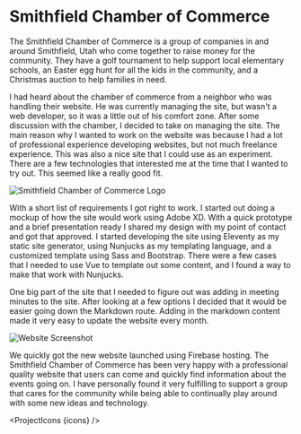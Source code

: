 <script lang="ts">
  import SEO from "$components/SEO.svelte"
  import ProjectIcons from "$components/ProjectIcons.svelte"
  import ProjectBtnLink from "$components/ProjectBtnLink.svelte"
  let icons = [
    "Adobe-XD",
    "Eleventy",
    "Nunjucks",
    "Bootstrap-4",
    "Markdown",
    "Vue",
    "Sass",
    "Firebase",
    "GitHub",
  ]
</script>

<SEO title="Smithfield Chamber of Commerce" hideHeader  />

# Smithfield Chamber of Commerce

The Smithfield Chamber of Commerce is a group of companies in and around Smithfield, Utah who come together to raise money for the community. They have a golf tournament to help support local elementary schools, an Easter egg hunt for all the kids in the community, and a Christmas auction to help families in need.

I had heard about the chamber of commerce from a neighbor who was handling their website. He was currently managing the site, but wasn't a web developer, so it was a little out of his comfort zone. After some discussion with the chamber, I decided to take on managing the site. The main reason why I wanted to work on the website was because I had a lot of professional experience developing websites, but not much freelance experience. This was also a nice site that I could use as an experiment. There are a few technologies that interested me at the time that I wanted to try out. This seemed like a really good fit.

<img src="/images/optimized/projects/smithfield-chamber-of-commerce/lg_logo.png" alt="Smithfield Chamber of Commerce Logo" />

With a short list of requirements I got right to work. I started out doing a mockup of how the site would work using Adobe XD. With a quick prototype and a brief presentation ready I shared my design with my point of contact and got that approved. I started developing the site using Eleventy as my static site generator, using Nunjucks as my templating language, and a customized template using Sass and Bootstrap. There were a few cases that I needed to use Vue to template out some content, and I found a way to make that work with Nunjucks.

One big part of the site that I needed to figure out was adding in meeting minutes to the site. After looking at a few options I decided that it would be easier going down the Markdown route. Adding in the markdown content made it very easy to update the website every month.

<img src="/images/optimized/projects/smithfield-chamber-of-commerce/lg_screenshot.png" alt="Website Screenshot" />

<ProjectBtnLink href="https://smithfieldchamber.org/" />

We quickly got the new website launched using Firebase hosting. The Smithfield Chamber of Commerce has been very happy with a professional quality website that users can come and quickly find information about the events going on. I have personally found it very fulfilling to support a group that cares for the community while being able to continually play around with some new ideas and technology.

<ProjectIcons {icons} />
